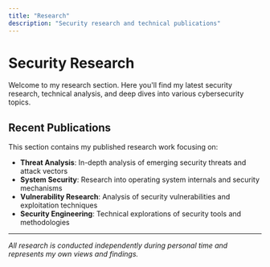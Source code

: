 ```yaml
---
title: "Research"
description: "Security research and technical publications"
---
```


# Security Research

Welcome to my research section. Here you'll find my latest security research, technical analysis, and deep dives into various cybersecurity topics.

## Recent Publications

This section contains my published research work focusing on:

- **Threat Analysis**: In-depth analysis of emerging security threats and attack vectors
- **System Security**: Research into operating system internals and security mechanisms  
- **Vulnerability Research**: Analysis of security vulnerabilities and exploitation techniques
- **Security Engineering**: Technical explorations of security tools and methodologies

---

*All research is conducted independently during personal time and represents my own views and findings.*
